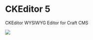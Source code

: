 # CKEditor 5
CKEditor WYSIWYG Editor for Craft CMS

<img src="https://raw.githubusercontent.com/verbb/ckeditor/master/screenshots/field.png" />
